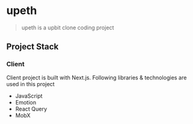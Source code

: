 # upeth

> upeth is a upbit clone coding project

## Project Stack

### Client

Client project is built with Next.js. Following libraries & technologies are used in this project

- JavaScript
- Emotion
- React Query
- MobX
